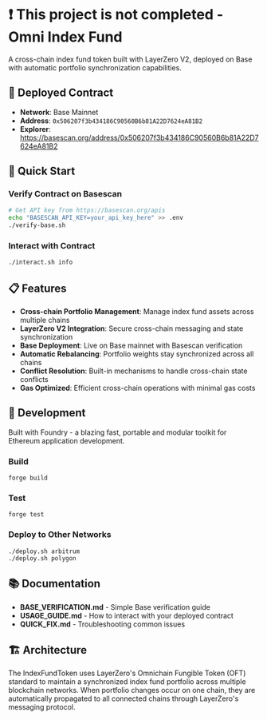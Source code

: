 # ❗️ This project is not completed - Omni Index Fund

A cross-chain index fund token built with LayerZero V2, deployed on Base with automatic portfolio synchronization capabilities.

## 🎯 Deployed Contract

- **Network**: Base Mainnet
- **Address**: `0x506207f3b434186C90560B6b81A22D7624eA81B2`
- **Explorer**: https://basescan.org/address/0x506207f3b434186C90560B6b81A22D7624eA81B2

## 🚀 Quick Start

### Verify Contract on Basescan

```bash
# Get API key from https://basescan.org/apis
echo "BASESCAN_API_KEY=your_api_key_here" >> .env
./verify-base.sh
```

### Interact with Contract

```bash
./interact.sh info
```

## 📋 Features

- **Cross-chain Portfolio Management**: Manage index fund assets across multiple chains
- **LayerZero V2 Integration**: Secure cross-chain messaging and state synchronization  
- **Base Deployment**: Live on Base mainnet with Basescan verification
- **Automatic Rebalancing**: Portfolio weights stay synchronized across all chains
- **Conflict Resolution**: Built-in mechanisms to handle cross-chain state conflicts
- **Gas Optimized**: Efficient cross-chain operations with minimal gas costs

## 🔧 Development

Built with Foundry - a blazing fast, portable and modular toolkit for Ethereum application development.

### Build

```shell
forge build
```

### Test

```shell
forge test
```

### Deploy to Other Networks

```shell
./deploy.sh arbitrum
./deploy.sh polygon
```

## 📚 Documentation

- **BASE_VERIFICATION.md** - Simple Base verification guide
- **USAGE_GUIDE.md** - How to interact with your deployed contract
- **QUICK_FIX.md** - Troubleshooting common issues

## 🏗️ Architecture

The IndexFundToken uses LayerZero's Omnichain Fungible Token (OFT) standard to maintain a synchronized index fund portfolio across multiple blockchain networks. When portfolio changes occur on one chain, they are automatically propagated to all connected chains through LayerZero's messaging protocol.
